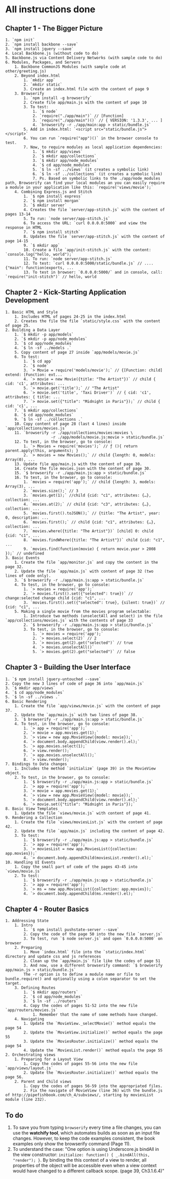 # All instructions done
## Chapter 1 - The Bigger Picture
    1. `npm init`
    2. `npm install backbone --save`
    3. `npm install jquery --save`
    4. Local Backbone.js (without code to do)
    5. Backbone.js via Content Delivery Networks (with sample code to do)
    6. Modules, Packages, and Servers
        1. Backbone CommonJS Modules (with sample code at other/greeting.js)
        2. Beyond index.html
            1. `mkdir app`
            2. `mkdir static`
            3. Create an index.html file with the content of page 9
        3. Browserify
            1. `npm install -g browserify`
            2. Create file app/main.js with the content of page 10
            3. To test:
                1. `$ node`
                2. `require("./app/main")` // [Function]
                3. `require("./app/main")()` // { VERSION: '1.3.3', ... ]
                4. `browserify -r ./app/main:app > static/bundle.js`
            5. Add in index.html: `<script src="static/bundle.js"></script>`
            6. You can run `require("app")()` in the browser console to test.
            7. Now, to require modules as local application dependencies:
                1. `$ mkdir app/views`
                2. `$ mkdir app/collections`
                3. `$ mkdir app/node_modules`
                4. `$ cd app/node_modules`
                5. `$ ln -sf ../views` (it creates a symbolic link)
                6. `$ ln -sf ../collections` (it creates a symbolic link)
                7. Ps. Based on symbolic links to the ./app/node_modules path, Browserify can find your local modules an you can easily require a module in your application like this: `require('views/movie');`
        4. Combining Express.js and Stitch
            1. `$ npm install express`
            2. `$ npm install morgan`
            3. `$ mkdir server`
            4. Creates the file `server/app-stitch.js` with the content of pages 13-14
            5. To run: `node server/app-stitch.js`
            6. To access the URL: `curl 0.0.0.0:5000` and view the response in HTML
            7. `$ npm install stitch`
            8. Updates the file `server/app-stitch.js` with the content of page 14-15
            9. `$ mkdir app`
            10. Create a file `app/init-stitch.js` with the content: `console.log("hello, world");`
            11. To run: `node server/app-stitch.js`
            12. To test: `curl 0.0.0.0:5000/static/bundle.js` // .... {"main": function(exports, ...
            13. To test in browser: `0.0.0.0:5000/` and in console, call: `require("init-stitch")` // hello, world

## Chapter 2 - Kick-Starting Application Development
    1. Basic HTML and Style
        1. Includes HTML of pages 24-25 in the index.html
        2. Creates the file the file `static/style.css` with the content of page 25.
    2. Building a Data Layer
        1. `$ mkdir -p app/models`
        2. `$ mkdir -p app/node_modules`
        3. `$ cd app/node_modules`
        4. `$ ln -sf ../models .`
        5. Copy content of page 27 inside `app/models/movie.js`
        6. To test:
            1. `$ cd app`
            2. `$ node`
            3. `> Movie = require('models/movie');` // {[Function: child] extend: [Function: ext...
            4. `> movie = new Movie({title: "The Artist"})` // child { cid: 'c1', attributes: ...
            5. `> movie.get('title');` // "The Artist"
            6. `> movie.set('title', 'Taxi Driver')` // { cid: 'c1', attributes: { title: ...
            7. `> movie.set({"title": "Midnight in Paris"});` // child { cid: 'c1', ...
        7. `$ mkdir app/collections`
        8. `$ cd app/node_modules`
        9. `$ ln -sf ../collections .`
        10. Copy content of page 28 (last 4 lines) inside `app/collections/movies.js`
        11. `browserify -r ./app/collections/movies:movies \
                        -r ./app/models/movie.js:movie > static/bundle.js`
        12. To test, in the browser, go to console:
            1. `> Movies = require('movies');` // ƒ (){ return parent.apply(this, arguments); }
            2. `> movies = new Movies();` // child {length: 0, models: Array(0), ...
        13. Update file app/main.js with the content of page 30.
        14. Create the file movies.json with the content of page 30.
        15. `$ browserify -r ./app/main.js:app > static/bundle.js`
        16. To test, in the browser, go to console:
            1. `movies = require('app');` // child {length: 3, models: Array(3), ...
            2. `movies.size();` // 3
            3. `movies.get(1);` //child {cid: "c1", attributes: {…}, collection: ...
            4. `movies.at(2);` // child {cid: "c3", attributes: {…}, collection: ...
            5. `movies.first().toJSON();` // {title: "The Artist", year: 0, description: ...
            6. `movies.first();` // child {cid: "c1", attributes: {…}, collection: ...
            7. `movies.where({title: "The Artist"})` [child] 0: child {cid: "c1", ...
            8. `movies.findWhere({title: "The Artist"})` child {cid: "c1", ...
            9. `movies.find(function(movie) { return movie.year > 2008 });` // undefined
    3. Basic Events
        1. Create the file `app/monitor.js` and copy the content in the page 32.
        2. Update the file `app/main.js` with content of page 32 (two lines of code only).
        3. `$ browserify -r ./app/main.js:app > static/bundle.js`
        4. To test, in the browser, go to console:
            1. `> movies = require('app');`
            2. `> movies.first().set({"selected": true})` // change:selected change child {cid: "c1", ...
            3. `movies.first().set({"selected": true}, {silent: true})` // {cid: "c1", ...
        5. Making a single movie from the movies program selectable:
            1. Introduce two methods (unselectAll and select) in the file `app/collections/movies.js` with the contents of page 33
            2. `$ browserify -r ./app/main.js:app > static/bundle.js`
            3. To test, in the browser, go to console:
                1. `> movies = require('app');`
                2. `> movies.select(2)` // 2
                3. `> movies.get(2).get("selected")` // true
                4. `> movies.unselectAll()`
                5. `> movies.get(2).get("selected")` // false

## Chapter 3 - Building the User Interface
    1. `$ npm install jquery-untouched --save`
    2. Copy the new 3 lines of code of page 36 into `app/main.js`
    3. `$ mkdir app/views`
    4. `$ cd app/node_modules`
    5. `$ ln -sf ../views .`
    6. Basic Rendering
        1. Create the file `app/views/movie.js` with the content of page 37.
        2. Update the `app/main.js` with two lines of page 38.
        3. `$ browserify -r ./app/main.js:app > static/bundle.js`
        4. To test, in the browser, go to console:
            1. `> app = require('app');`
            2. `> movie = app.movies.get(1);`
            3. `> view = new app.MovieView({model: movie});`
            4. `> document.body.appendChild(view.render().el);`
            5. `> app.movies.select(1);`
            6. `> view.render();`
            7. `> app.movies.unselectAll();`
            8. `> view.render();`
    7. Bindings to Data changes
        1. Includes the method `initialize` (page 39) in the MovieView object.
        2. To test, in the browser, go to console:
            1. `$ browserify -r ./app/main.js:app > static/bundle.js`
            2. `> app = require('app');`
            3. `> movie = app.movies.get(1);`
            4. `> view = new app.MovieView({model: movie});`
            5. `> document.body.appendChild(view.render().el);`
            6. `> movie.set({"title": "Midnight in Paris"});`
    8. Basic View Templates
        1. Update the file `views/movie.js` with content of page 41.
    9. Rendering a Collection
        1. Create the file `views/moviesList.js` with the content of page 42.
        2. Update the file `app/main.js` including the content of page 42.
        3. To test:
            1. `$ browserify -r ./app/main.js:app > static/bundle.js`
            2. `> app = require('app');`
            3. `> moviesList = new app.MoviesList({collection: app.movies});`
            4. `> document.body.appendChild(moviesList.render().el);`
    10. Handling UI Events
        1. Copy the small part of code of the pages 43-45 into `views/movie.js`
        2. To test:
            1. `$ browserify -r ./app/main.js:app > static/bundle.js`
            2. `> app = require('app');`
            3. `> ms = new app.MoviesList({collection: app.movies});`
            4. `> document.body.appendChild(ms.render().el);`

## Chapter 4 - Router Basics
    1. Addressing State
        1. Intro
            1. `$ npm install pushstate-server --save`
            2. Copy the code of the page 50 into the new file `server.js`
            3. To test, run `$ node server.js` and open `0.0.0.0:5000` on browser
        2. Preparing
            1. Move `index.html` file into the `static/index.html` directory and update css and js references
            2. Clean up the `app/main.js` file like the codes of page 51
            3. And now, use a different browserify command: `$ browserify app/main.js > static/bundle.js`
            The -r option is to define a module name or file to bundle.require() and optionally using a colon separator to set the target.
        3. Defining Routes
            1. `$ mkdir app/routers`
            2. `$ cd app/node_modules`
            3. `$ ln -sf ../routers`
            4. Copy the codes of pages 51-52 into the new file `app/routers/movies.js`
                1. Remember that the name of some methods have changed.
        4. Navigating
            1. Update the `MovieView._selectMovie()` method equals the page 54
            2. Update the `MovieView.initialize()` method equals the page 55
            3. Update the `MoviesRouter.initialize()` method equals the page 54
            4. Update the `MoviesList.render()` method equals the page 55
    2. Orchestrating views
        1. Preparing for a Layout View
            1. Copy the codes of pages 55-56 into the new file `app/views/layout.js`
            2. Update the `MoviesRouter.initialize()` method equals the page 56.
        2. Parent and Child views
            1. Copy the codes of pages 56-59 into the appropriated files.
            2. Fix the navigate of MovieView (line 36) with the bundle.js of http://pipefishbook.com/ch_4/subviews/, starting by moviesList module (line 232).

## To do
1. To save you from typing `browserify` every time a file changes, you can use the **watchify tool**, which automates builds as soon as an input file changes. However, to keep the code examples consistent, the book examples only show the browserify command (Page 11).
2. To understand the case: "One option is using Underscore.js bindAll in the view constructor: `initialize: function() { _.bindAll(this, "render"); }`. By binding the this context of a view to render, all properties of the object will be accessible even when a view context would have changed to a different callback scope. (page 39, Ch3.1.6.4)"
